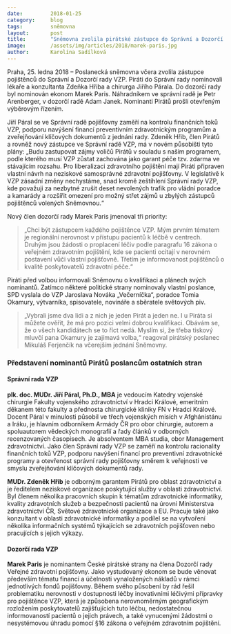 ```yaml
---
date:         2018-01-25
category:     blog
tags:         sněmovna
layout:       post
title:        "Sněmovna zvolila pirátské zástupce do Správní a Dozorčí rady VZP"
image:        /assets/img/articles/2018/marek-paris.jpg
author:       Karolína Sadílková
---
```


Praha, 25. ledna 2018 – Poslanecká sněmovna včera zvolila zástupce pojištěnců do Správní a Dozorčí rady VZP. Piráti do Správní rady nominovali lékaře a konzultanta Zdeňka Hřiba a chirurga Jiřího Párala. Do dozorčí rady byl nominován ekonom Marek Paris. Náhradníkem ve správní radě je Petr Arenberger, v dozorčí radě Adam Janek. Nominanti Pirátů prošli otevřeným výběrovým řízením.

Jiří Páral se ve Správní radě pojišťovny zaměří na kontrolu finančních toků VZP, podporu navýšení financí preventivním zdravotnickým programům a zveřejňování klíčových dokumentů z jednání rady. Zdeněk Hřib, člen Pirátů a rovněž nový zástupce ve Správní radě VZP, má v novém působišti tyto plány: „Budu zastupovat zájmy voličů Pirátů v souladu s naším programem, podle kterého musí VZP zůstat zachována jako garant péče tzv. zdarma ve stávajícím rozsahu. Pro liberalizaci zdravotního pojištění mají Piráti připraven vlastní návrh na neziskové samosprávné zdravotní pojišťovny. V legislativě k VZP zásadní změny nechystáme, snad kromě zeštíhlení Správní rady VZP, kde považuji za nezbytné zrušit deset nevolených trafik pro vládní poradce a kamarády a rozšířit omezení pro možný střet zájmů u zbylých zástupců pojištěnců volených Sněmovnou.“

Nový člen dozorčí rady Marek Paris jmenoval tři priority: 

> „Chci být zástupcem každého pojištěnce VZP. Mým prvním tématem je regionální nerovnost v přístupu pacientů k léčbě v centrech. Druhým jsou žádosti o proplacení léčiv podle paragrafu 16 zákona o veřejném zdravotním pojištění, kde se pacienti ocitají v nerovném postavení vůči vlastní pojišťovně. Třetím je informovanost pojištěnců o kvalitě poskytovatelů zdravotní péče.“

Piráti před volbou informovali Sněmovnu o kvalifikaci a plánech svých nominantů. Zatímco některé politické strany nominovaly vlastní poslance, SPD vyslala do VZP Jaroslava Nováka „Večerníčka“, poradce Tomia Okamury, výtvarníka, spisovatele, novináře a sběratele světových piv. 

> „Vybrali jsme dva lidi a z nich je jeden Pirát a jeden ne. I u Piráta si můžete ověřit, že má pro pozici velmi dobrou kvalifikaci. Obávám se, že o všech kandidátech se to říct nedá. Myslím si, že třeba tiskový mluvčí pana Okamury je zajímavá volba,“ reagoval pirátský poslanec Mikuláš Ferjenčík na včerejším jednání Sněmovny.

### Představení nominantů Pirátů poslancům ostatních stran
 
#### Správní rada VZP
 
**plk. doc. MUDr. Jiří Páral, Ph.D., MBA** je vedoucím Katedry vojenské chirurgie Fakulty vojenského zdravotnictví v Hradci Králové, emeritním děkanem této fakulty a přednosta chirurgické kliniky FN v Hradci Králové. Docent Páral v minulosti působil ve třech vojenských misích v Afghánistánu a Iráku, je hlavním odborníkem Armády ČR pro obor chirurgie, autorem a spoluautorem vědeckých monografií a řady článků v odborných recenzovaných časopisech. Je absolventem MBA studia, obor Management zdravotnictví. Jako člen Správní rady VZP se zaměří na kontrolu racionality finančních toků VZP, podporu navýšení financí pro preventivní zdravotnické programy a otevřenost správní rady pojišťovny směrem k veřejnosti ve smyslu zveřejňování klíčových dokumentů rady. 
 
**MUDr. Zdeněk Hřib** je odborným garantem Pirátů pro oblast zdravotnictví a je ředitelem neziskové organizace poskytující služby v oblasti zdravotnictví.
Byl členem několika pracovních skupin k tématům zdravotnické informatiky, kvality zdravotních služeb a bezpečnosti pacientů na úrovni Ministerstva zdravotnictví ČR, Světové zdravotnické organizace a EU. Pracuje také jako konzultant v oblasti zdravotnické informatiky a podílel se na vytvoření několika informačních systémů týkajících se zdravotních pojišťoven nebo pracujících s jejich výkazy.
 
#### Dozorčí rada VZP
 
**Marek Paris** je nominantem České pirátské strany na člena Dozorčí rady Veřejné zdravotní pojišťovny. Jako vystudovaný ekonom se bude věnovat především tématu financí a účelnosti vynaložených nákladů v rámci jednotlivých fondů pojišťovny. Během svého působení by rád řešil problematiku nerovnosti v dostupnosti léčby inovativními léčivými přípravky pro pojištěnce VZP, která je způsobena nerovnoměrným geografickým rozložením poskytovatelů zajišťujících tuto léčbu, nedostatečnou informovaností pacientů o jejich právech, a také vynucenými žádostmi o nesystémovou úhradu pomocí §16 zákona o veřejném zdravotním pojištění. 
